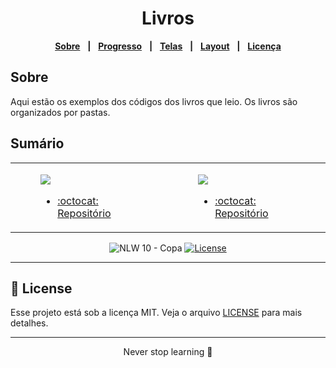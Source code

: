 <div align="center">
<h1>Livros</h1>

[**Sobre**](#Sobre) &nbsp;&nbsp;**|**&nbsp;&nbsp;
[**Progresso**](#progresso) &nbsp;&nbsp;**|**&nbsp;&nbsp;
[**Telas**](#-resultado-telas) &nbsp;&nbsp;**|**&nbsp;&nbsp;
[**Layout**](#-layout) &nbsp;&nbsp;**|**&nbsp;&nbsp;
[**Licença**](#-license)
</div>

## Sobre
Aqui estão os exemplos dos códigos dos livros que leio. Os livros são organizados por pastas.


## Sumário
<table>
  <tr style="border: none">
    <td style="border: none">
      <figure>
        <img src="https://m.media-amazon.com/images/P/1492093823.01._SCLZZZZZZZ_SX500_.jpg" />
        <figcaption>
            <ul>
            <li><a href="https://github.com/kaellandrade/guideToCreatingDynamicWebsites">:octocat: Repositório</a></li>
            </ul>
        </figcaption>
      </figure>
    </td>    
    <td style="border: none">
      <figure>
        <img src="https://m.media-amazon.com/images/P/1593279507.01._SCLZZZZZZZ_SX500_.jpg" />
        <figcaption>
            <ul>
            <li><a href="https://github.com/kaellandrade/books/tree/eloquentjavascript">:octocat: Repositório</a></li>
            </ul>
        </figcaption>
      </figure>
    </td>
  </tr>
</table>


<p align="center">
  <img src="https://img.shields.io/static/v1?label=NLW&message=10&color=F7DD43&labelColor=202024" alt="NLW 10 - Copa" />
  <a href="LICENSE"><img  src="https://img.shields.io/static/v1?label=License&message=MIT&color=F7DD43&labelColor=202024" alt="License"></a>
</p>
<hr>

## 📝 License

Esse projeto está sob a licença MIT. Veja o arquivo [LICENSE](LICENSE) para mais detalhes.

---

<p align="center">
  Never stop learning 🚀
</p>
